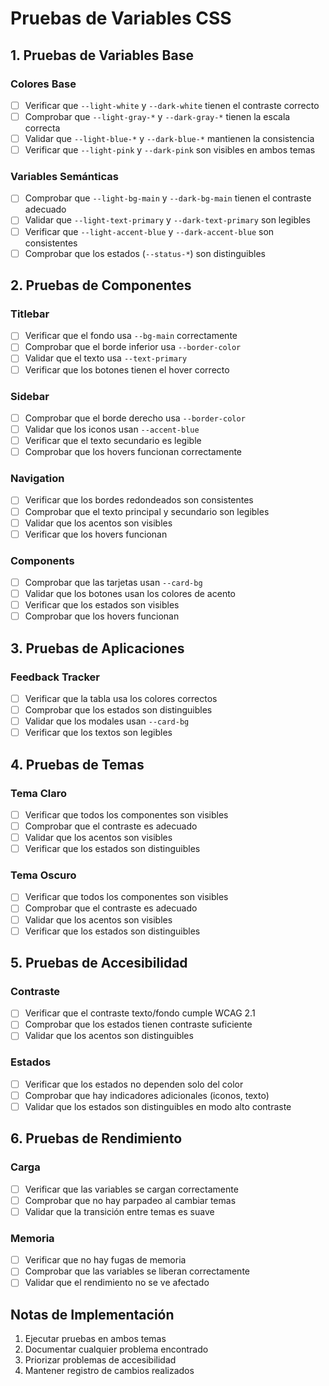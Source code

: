 # Pruebas de Variables CSS

## 1. Pruebas de Variables Base

### Colores Base

- [ ] Verificar que `--light-white` y `--dark-white` tienen el contraste correcto
- [ ] Comprobar que `--light-gray-*` y `--dark-gray-*` tienen la escala correcta
- [ ] Validar que `--light-blue-*` y `--dark-blue-*` mantienen la consistencia
- [ ] Verificar que `--light-pink` y `--dark-pink` son visibles en ambos temas

### Variables Semánticas

- [ ] Comprobar que `--light-bg-main` y `--dark-bg-main` tienen el contraste adecuado
- [ ] Validar que `--light-text-primary` y `--dark-text-primary` son legibles
- [ ] Verificar que `--light-accent-blue` y `--dark-accent-blue` son consistentes
- [ ] Comprobar que los estados (`--status-*`) son distinguibles

## 2. Pruebas de Componentes

### Titlebar

- [ ] Verificar que el fondo usa `--bg-main` correctamente
- [ ] Comprobar que el borde inferior usa `--border-color`
- [ ] Validar que el texto usa `--text-primary`
- [ ] Verificar que los botones tienen el hover correcto

### Sidebar

- [ ] Comprobar que el borde derecho usa `--border-color`
- [ ] Validar que los iconos usan `--accent-blue`
- [ ] Verificar que el texto secundario es legible
- [ ] Comprobar que los hovers funcionan correctamente

### Navigation

- [ ] Verificar que los bordes redondeados son consistentes
- [ ] Comprobar que el texto principal y secundario son legibles
- [ ] Validar que los acentos son visibles
- [ ] Verificar que los hovers funcionan

### Components

- [ ] Comprobar que las tarjetas usan `--card-bg`
- [ ] Validar que los botones usan los colores de acento
- [ ] Verificar que los estados son visibles
- [ ] Comprobar que los hovers funcionan

## 3. Pruebas de Aplicaciones

### Feedback Tracker

- [ ] Verificar que la tabla usa los colores correctos
- [ ] Comprobar que los estados son distinguibles
- [ ] Validar que los modales usan `--card-bg`
- [ ] Verificar que los textos son legibles

## 4. Pruebas de Temas

### Tema Claro

- [ ] Verificar que todos los componentes son visibles
- [ ] Comprobar que el contraste es adecuado
- [ ] Validar que los acentos son visibles
- [ ] Verificar que los estados son distinguibles

### Tema Oscuro

- [ ] Verificar que todos los componentes son visibles
- [ ] Comprobar que el contraste es adecuado
- [ ] Validar que los acentos son visibles
- [ ] Verificar que los estados son distinguibles

## 5. Pruebas de Accesibilidad

### Contraste

- [ ] Verificar que el contraste texto/fondo cumple WCAG 2.1
- [ ] Comprobar que los estados tienen contraste suficiente
- [ ] Validar que los acentos son distinguibles

### Estados

- [ ] Verificar que los estados no dependen solo del color
- [ ] Comprobar que hay indicadores adicionales (iconos, texto)
- [ ] Validar que los estados son distinguibles en modo alto contraste

## 6. Pruebas de Rendimiento

### Carga

- [ ] Verificar que las variables se cargan correctamente
- [ ] Comprobar que no hay parpadeo al cambiar temas
- [ ] Validar que la transición entre temas es suave

### Memoria

- [ ] Verificar que no hay fugas de memoria
- [ ] Comprobar que las variables se liberan correctamente
- [ ] Validar que el rendimiento no se ve afectado

## Notas de Implementación

1. Ejecutar pruebas en ambos temas
2. Documentar cualquier problema encontrado
3. Priorizar problemas de accesibilidad
4. Mantener registro de cambios realizados
